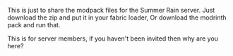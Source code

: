 This is just to share the modpack files for the Summer Rain server.
Just download the zip and put it in your fabric loader,
Or download the modrinth pack and run that.


This is for server members, if you haven't been invited then why are you here?
